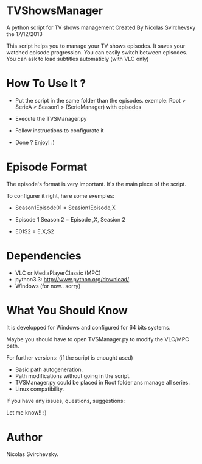 TVShowsManager
============

A python script for TV shows management
Created By Nicolas Svirchevsky the 17/12/2013

This script helps you to manage your TV shows episodes.
It saves your watched episode progression.
You can easily switch between episodes.
You can ask to load subtitles automaticly (with VLC only)

How To Use It ?
============

- Put the script in the same folder than the episodes.
  exemple: Root > SerieA > Season1 > (SerieManager) with episodes

- Execute the TVSManager.py

- Follow instructions to configurate it

- Done ? Enjoy! :)

Episode Format
============

The episode's format is very important. It's the main piece of the script.

To configurer it right, here some exemples:

- Season1Episode01 = Seasion1Episode,X

- Episode 1 Season 2 = Episode ,X, Seasion 2

- E01S2 = E,X,S2

Dependencies
============

- VLC or MediaPlayerClassic (MPC)
- python3.3: http://www.python.org/download/
- Windows (for now.. sorry)

What You Should Know
============

It is developped for Windows and configured for 64 bits systems.

Maybe you should have to open TVSManager.py to modify the VLC/MPC path.

For further versions: (if the script is enought used)
- Basic path autogeneration.
- Path modifications without going in the script.
- TVSManager.py could be placed in Root folder ans manage all series.
- Linux compatibility.

If you have any issues, questions, suggestions:

Let me know!! :)

Author
=============
Nicolas Svirchevsky.
